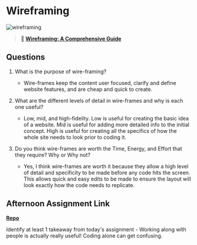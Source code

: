 # Wireframing

![wireframing](https://bcw.blob.core.windows.net/public/img/courses/2293087935019893)

> **📖 [Wireframing: A Comprehensive Guide](https://codeworksacademy.com/fs-student-guide/resources/wk1/06-Wireframing)**

## Questions

1. What is the purpose of wire-framing? 
    - Wire-frames keep the content user focused, clarify and define website features, and are cheap and quick to create. 

2. What are the different levels of detail in wire-frames and why is each one useful?
    - Low, mid, and high-fidelity. Low is useful for creating the basic idea of a website. Mid is useful for adding more detailed info to the initial concept. High is useful for creating all the specifics of how the whole site needs to look prior to coding it.  

3. Do you think wire-frames are worth the Time, Energy, and Effort that they require? Why or Why not?
    - Yes, I think wire-frames are worth it because they allow a high level of detail and specificity to be made before any code hits the screen. This allows quick and easy edits to be made to ensure the layout will look exactly how the code needs to replicate. 

## Afternoon Assignment Link

**[Repo](https://github.com/dustinbates/clone-2)**

Identify at least 1 takeaway from today's assignment
    - Working along with people is actually really useful! Coding alone can get confusing. 
